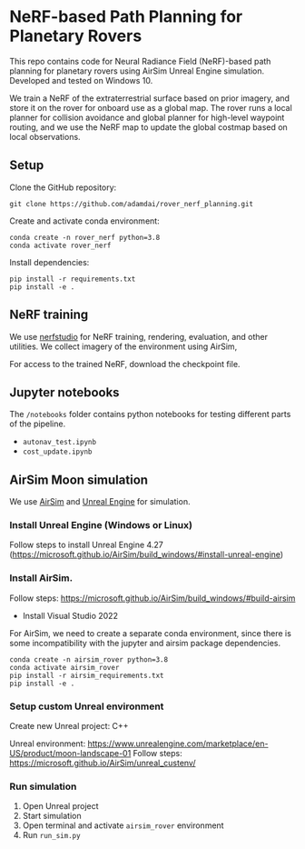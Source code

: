 # NeRF-based Path Planning for Planetary Rovers

This repo contains code for Neural Radiance Field (NeRF)-based path planning for planetary rovers using AirSim Unreal Engine simulation.
Developed and tested on Windows 10.

We train a NeRF of the extraterrestrial surface based on prior imagery, and store it on the rover for onboard use as a global map.
The rover runs a local planner for collision avoidance and global planner for high-level waypoint routing, and we use the 
NeRF map to update the global costmap based on local observations.


## Setup

Clone the GitHub repository:

    git clone https://github.com/adamdai/rover_nerf_planning.git

Create and activate conda environment:

    conda create -n rover_nerf python=3.8   
    conda activate rover_nerf
    
Install dependencies:

    pip install -r requirements.txt
    pip install -e .

## NeRF training

We use [nerfstudio]((https://docs.nerf.studio/en/latest/)) for NeRF training, rendering, evaluation, and other utilities. We collect imagery of the environment using AirSim, 

For access to the trained NeRF, download the checkpoint file.

## Jupyter notebooks

The `/notebooks` folder contains python notebooks for testing different parts of the pipeline.

 - `autonav_test.ipynb`
 - `cost_update.ipynb`

## AirSim Moon simulation

We use [AirSim](https://microsoft.github.io/AirSim/) and [Unreal Engine](https://www.unrealengine.com/en-US) for simulation. 

### Install Unreal Engine (Windows or Linux)

Follow steps to install Unreal Engine 4.27 (https://microsoft.github.io/AirSim/build_windows/#install-unreal-engine)

### Install AirSim.

Follow steps: https://microsoft.github.io/AirSim/build_windows/#build-airsim
 - Install Visual Studio 2022

For AirSim, we need to create a separate conda environment, since there is some incompatibility with the jupyter and airsim package dependencies.
    
    conda create -n airsim_rover python=3.8
    conda activate airsim_rover
    pip install -r airsim_requirements.txt
    pip install -e .
       
### Setup custom Unreal environment

Create new Unreal project: C++

Unreal environment: https://www.unrealengine.com/marketplace/en-US/product/moon-landscape-01
Follow steps: https://microsoft.github.io/AirSim/unreal_custenv/ 

### Run simulation

1. Open Unreal project
2. Start simulation
3. Open terminal and activate `airsim_rover` environment
4. Run `run_sim.py`

